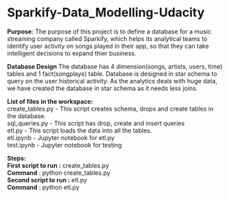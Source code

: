 # Sparkify-Data_Modelling-Udacity
<b>Purpose</b>:
The purpose of this project is to define a database for a music streaming company called Sparkify, which helps its analytical teams to identify user activity on songs played in their app, so that they can take intelligent decisions to expand thier business.

<b>Database Design</b>
The database has 4 dimension(songs, artists, users, time) tables and 1 fact(songplays) table. Database is designed in star schema to query on the user historical activity. As the analytics deals with huge data, we have created the database in star schema as it needs less joins.

<b>List of files in the workspace:</b><br>
create_tables.py - This script creates schema, drops and create tables in the database.<br> 
sql_queries.py - This script has drop, create and insert queries<br> 
etl.py - This script loads the data into all the tables.<br> 
etl.ipynb - Jupyter notebook for etl.py <br> 
test.ipynb - Jupyter notebook for testing <br>

<b>Steps:</b><br>
    <b>First script to run :</b> create_tables.py<br> 
    <b>Command</b> : python create_tables.py<br> 
    <b>Second script to run :</b> etl.py<br> 
    <b>Command</b> : python etl.py
